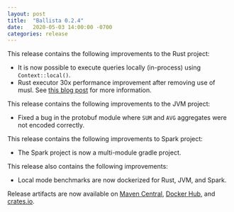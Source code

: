 ```yaml
---
layout: post
title:  "Ballista 0.2.4"
date:   2020-05-03 14:00:00 -0700
categories: release
---
```


This release contains the following improvements to the Rust project:

- It is now possible to execute queries locally (in-process) using `Context::local()`.
- Rust executor 30x performance improvement after removing use of musl. See [this blog post](https://andygrove.io/2020/05/why-musl-extremely-slow/) for more information.

This release contains the following improvements to the JVM project:

- Fixed a bug in the protobuf module where `SUM` and `AVG` aggregates were not encoded correctly.

This release contains the following improvements to Spark project:

- The Spark project is now a multi-module gradle project.

This release also contains the following improvements:

- Local mode benchmarks are now dockerized for Rust, JVM, and Spark.

Release artifacts are now available on [Maven Central](https://search.maven.org/search?q=g:%20org.ballistacompute), [Docker Hub](https://hub.docker.com/u/ballistacompute), and [crates.io](https://crates.io/crates/ballista).

